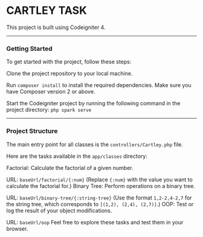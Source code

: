 # CARTLEY TASK
This project is built using Codeigniter 4.

<hr>

### Getting Started
To get started with the project, follow these steps:

Clone the project repository to your local machine.

Run ``composer install`` to install the required dependencies. Make sure you have Composer version 2 or above.

Start the Codeigniter project by running the following command in the project directory:
``php spark serve``

<hr>

### Project Structure

The main entry point for all classes is the ``controllers/Cartley.php`` file.

Here are the tasks available in the ``app/classes`` directory:

Factorial: Calculate the factorial of a given number.

URL: ``baseUrl/factorial/{:num}`` (Replace `{:num}` with the value you want to calculate the factorial for.)
Binary Tree: Perform operations on a binary tree.

URL: ``baseUrl/binary-tree/{:string-tree}`` (Use the format `1,2-2,4-2,7` for the string tree, which corresponds to `[(1,2), (2,4), (2,7)]`.)
OOP: Test or log the result of your object modifications.

URL: ``baseUrl/oop``
Feel free to explore these tasks and test them in your browser.